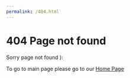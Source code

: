 ```yaml
---
permalink: /404.html
---
```


# 404 Page not found

Sorry page not found ):

To go to main page please go to our [Home Page](https://pokedex.website/)
